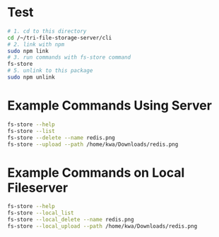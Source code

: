 # Test

```bash
# 1. cd to this directory
cd /~/tri-file-storage-server/cli
# 2. link with npm
sudo npm link
# 3. run commands with fs-store command
fs-store
# 5. unlink to this package
sudo npm unlink
```

# Example Commands Using Server

```bash
fs-store --help
fs-store --list
fs-store --delete --name redis.png
fs-store --upload --path /home/kwa/Downloads/redis.png
```

# Example Commands on Local Fileserver

```bash
fs-store --help
fs-store --local_list
fs-store --local_delete --name redis.png
fs-store --local_upload --path /home/kwa/Downloads/redis.png
```